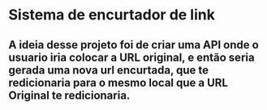 <h1> Sistema de encurtador de link</h1>

<h2>A ideia desse projeto foi de criar  uma API onde o usuario iria colocar a URL original, e então seria gerada uma nova url encurtada,
  que te redicionaria para o mesmo local que a URL Original te redicionaria.</h2>
  
